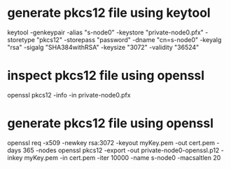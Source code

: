 # generate pkcs12 file using keytool

keytool -genkeypair -alias "s-node0" -keystore "private-node0.pfx" -storetype "pkcs12" -storepass "password" -dname "cn=s-node0" -keyalg "rsa" -sigalg "SHA384withRSA" -keysize "3072" -validity "36524"

# inspect pkcs12 file using openssl

openssl pkcs12 -info -in private-node0.pfx

# generate pkcs12 file using openssl

openssl req -x509 -newkey rsa:3072 -keyout myKey.pem -out cert.pem -days 365 -nodes
openssl pkcs12 -export -out private-node0-openssl.p12 -inkey myKey.pem -in cert.pem -iter 10000 -name s-node0 -macsaltlen 20

